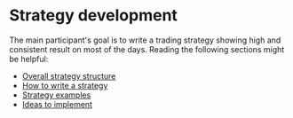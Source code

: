 # Strategy development

The main participant's goal is to write a trading strategy showing high and consistent result on most of the days.
Reading the following sections might be helpful:

- [Overall strategy structure](structure.md)
- [How to write a strategy](strategy_how_to.md)
- [Strategy examples](examples.md)
- [Ideas to implement](ideas.md)
